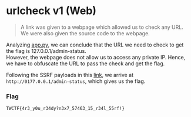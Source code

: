 # urlcheck v1 (Web)

> A link was given to a webpage which allowed us to check any URL. We were also given the source code to the webpage.  
  
  
Analyzing [app.py](https://github.com/EnigmaEnvoy/2020-CTF-Writeups/blob/master/TokyoWesterns%20CTF/urlcheck%20v1/app.py), we can conclude that the URL we need to check to get the flag is 127.0.0.1/admin-status.  
However, the webpage does not allow us to access any private IP. Hence, we have to obfuscate the URL to pass the check and get the flag.  
  
  
Following the SSRF payloads in this [link](https://medium.com/@pravinponnusamy/ssrf-payloads-f09b2a86a8b4), we arrive at `http://0177.0.0.1/admin-status`, which gives us the flag.  
  
  
### Flag
`TWCTF{4r3_y0u_r34dy?n3x7_57463_15_r34l_55rf!}`

